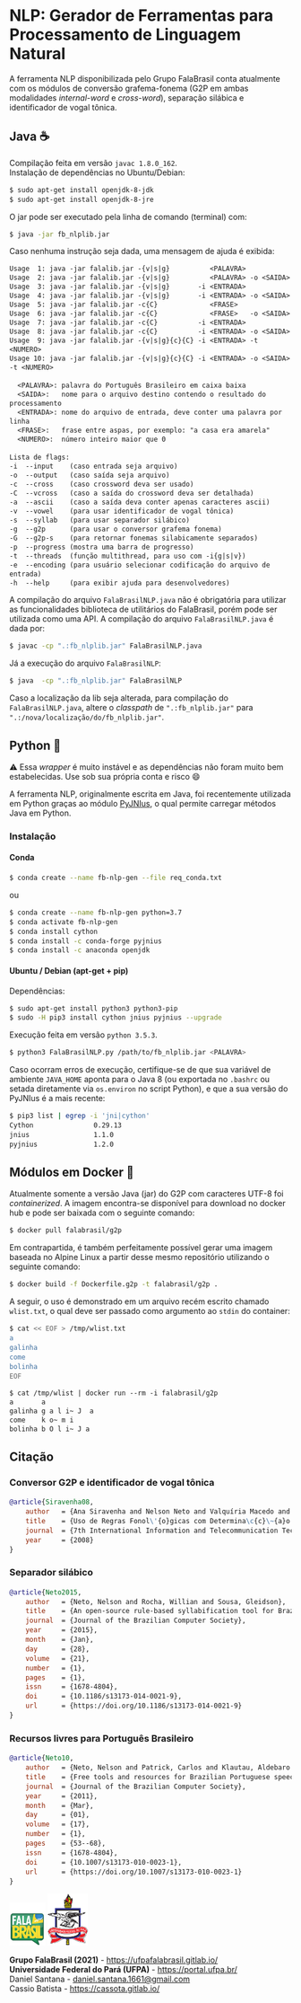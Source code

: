 # NLP: Gerador de Ferramentas para Processamento de Linguagem Natural

A ferramenta NLP disponibilizada pelo Grupo FalaBrasil conta atualmente com os
módulos de conversão grafema-fonema (G2P em ambas modalidades *internal-word* e
*cross-word*), separação silábica e identificador de vogal tônica.


## Java :coffee:
Compilação feita em versão `javac 1.8.0_162`.    
Instalação de dependências no Ubuntu/Debian:   
```bash
$ sudo apt-get install openjdk-8-jdk
$ sudo apt-get install openjdk-8-jre
```

O jar pode ser executado pela linha de comando (terminal) com:      
```bash
$ java -jar fb_nlplib.jar
```
Caso nenhuma instrução seja dada, uma mensagem de ajuda é exibida:

```text
Usage  1: java -jar falalib.jar -{v|s|g}          <PALAVRA>
Usage  2: java -jar falalib.jar -{v|s|g}          <PALAVRA> -o <SAIDA>
Usage  3: java -jar falalib.jar -{v|s|g}       -i <ENTRADA>
Usage  4: java -jar falalib.jar -{v|s|g}       -i <ENTRADA> -o <SAIDA>
Usage  5: java -jar falalib.jar -c{C}             <FRASE>
Usage  6: java -jar falalib.jar -c{C}             <FRASE>   -o <SAIDA>
Usage  7: java -jar falalib.jar -c{C}          -i <ENTRADA>
Usage  8: java -jar falalib.jar -c{C}          -i <ENTRADA> -o <SAIDA>
Usage  9: java -jar falalib.jar -{v|s|g}{c}{C} -i <ENTRADA> -t <NUMERO>
Usage 10: java -jar falalib.jar -{v|s|g}{c}{C} -i <ENTRADA> -o <SAIDA> -t <NUMERO>

  <PALAVRA>: palavra do Português Brasileiro em caixa baixa
  <SAIDA>:   nome para o arquivo destino contendo o resultado do processamento
  <ENTRADA>: nome do arquivo de entrada, deve conter uma palavra por linha
  <FRASE>:   frase entre aspas, por exemplo: "a casa era amarela"
  <NUMERO>:  número inteiro maior que 0

Lista de flags:
-i  --input    (caso entrada seja arquivo)
-o  --output   (caso saída seja arquivo)
-c  --cross    (caso crossword deva ser usado)
-C  --vcross   (caso a saída do crossword deva ser detalhada)
-a  --ascii    (caso a saída deva conter apenas caracteres ascii)
-v  --vowel    (para usar identificador de vogal tônica)
-s  --syllab   (para usar separador silábico)
-g  --g2p      (para usar o conversor grafema fonema)
-G  --g2p-s    (para retornar fonemas silabicamente separados)
-p  --progress (mostra uma barra de progresso)
-t  --threads  (função multithread, para uso com -i{g|s|v})
-e  --encoding (para usuário selecionar codificação do arquivo de entrada)
-h  --help     (para exibir ajuda para desenvolvedores)
```

A compilação do arquivo `FalaBrasilNLP.java` não é obrigatória para utilizar as
funcionalidades biblioteca de utilitários do FalaBrasil, porém pode ser
utilizada como uma API. A compilação do arquivo `FalaBrasilNLP.java` é dada por:     
```bash
$ javac -cp ".:fb_nlplib.jar" FalaBrasilNLP.java
```

Já a execução do arquivo `FalaBrasilNLP`:     
```bash
$ java  -cp ".:fb_nlplib.jar" FalaBrasilNLP
```

Caso a localização da lib seja alterada, para compilação do
`FalaBrasilNLP.java`, altere o _classpath_ de `".:fb_nlplib.jar"` para
`".:/nova/localização/do/fb_nlplib.jar"`.


## Python :snake:

:warning: Essa _wrapper_ é muito instável e as dependências não foram muito 
bem estabelecidas. Use sob sua própria conta e risco :smile:

A ferramenta NLP, originalmente escrita em Java, foi recentemente utilizada em
Python graças ao módulo [PyJNIus](https://github.com/kivy/pyjnius), o qual
permite carregar métodos Java em Python.

### Instalação

#### Conda

```bash
$ conda create --name fb-nlp-gen --file req_conda.txt
```

ou

```bash
$ conda create --name fb-nlp-gen python=3.7
$ conda activate fb-nlp-gen 
$ conda install cython
$ conda install -c conda-forge pyjnius
$ conda install -c anaconda openjdk
```

#### Ubuntu / Debian (apt-get + pip)

Dependências:

```bash
$ sudo apt-get install python3 python3-pip
$ sudo -H pip3 install cython jnius pyjnius --upgrade
```

Execução feita em versão `python 3.5.3`.    

```bash
$ python3 FalaBrasilNLP.py /path/to/fb_nlplib.jar <PALAVRA>
```

Caso ocorram erros de execução, certifique-se de que sua variável de ambiente 
`JAVA_HOME` aponta para o Java 8 (ou exportada no `.bashrc` ou setada 
diretamente via `os.environ` no script Python), e que a sua versão do PyJNIus é 
a mais recente:

```bash
$ pip3 list | egrep -i 'jni|cython'
Cython               0.29.13  
jnius                1.1.0    
pyjnius              1.2.0    
```


## Módulos em Docker :whale:

Atualmente somente a versão Java (jar) do G2P com caracteres UTF-8 foi 
_containerized_. A imagem encontra-se disponível para download no docker hub 
e pode ser baixada com o seguinte comando:

```bash
$ docker pull falabrasil/g2p
```

Em contrapartida, é também perfeitamente possível gerar uma imagem baseada no 
Alpine Linux a partir desse mesmo repositório utilizando o seguinte comando:

```bash
$ docker build -f Dockerfile.g2p -t falabrasil/g2p .
```

A seguir, o uso é demonstrado em um arquivo recém escrito chamado `wlist.txt`,
o qual deve ser passado como argumento ao `stdin` do container:

```bash
$ cat << EOF > /tmp/wlist.txt
a
galinha
come
bolinha
EOF
```

```text
$ cat /tmp/wlist | docker run --rm -i falabrasil/g2p 
a       a
galinha g a l i~ J  a
come    k o~ m i
bolinha b O l i~ J a
```


## Citação

### Conversor G2P e identificador de vogal tônica

```bibtex
@article{Siravenha08,
    author   = {Ana Siravenha and Nelson Neto and Valquíria Macedo and Aldebaro Klautau},
    title    = {Uso de Regras Fonol\'{o}gicas com Determina\c{c}\~{a}o de Vogal T\^{o}nica para Convers\~{a}o Grafema-Fone em {P}ortugu\^{e}s {B}rasileiro},
    journal  = {7th International Information and Telecommunication Technologies Symposium},
    year     = {2008}
}
```

### Separador silábico

```bibtex
@article{Neto2015,
    author   = {Neto, Nelson and Rocha, Willian and Sousa, Gleidson},
    title    = {An open-source rule-based syllabification tool for Brazilian Portuguese},
    journal  = {Journal of the Brazilian Computer Society},
    year     = {2015},
    month    = {Jan},
    day      = {28},
    volume   = {21},
    number   = {1},
    pages    = {1},
    issn     = {1678-4804},
    doi      = {10.1186/s13173-014-0021-9},
    url      = {https://doi.org/10.1186/s13173-014-0021-9}
}
```

### Recursos livres para Português Brasileiro

```bibtex
@article{Neto10,
    author   = {Neto, Nelson and Patrick, Carlos and Klautau, Aldebaro and Trancoso, Isabel},
    title    = {Free tools and resources for Brazilian Portuguese speech recognition},
    journal  = {Journal of the Brazilian Computer Society},
    year     = {2011},
    month    = {Mar},
    day      = {01},
    volume   = {17},
    number   = {1},
    pages    = {53--68},
    issn     = {1678-4804},
    doi      = {10.1007/s13173-010-0023-1},
    url      = {https://doi.org/10.1007/s13173-010-0023-1}
}
```


[![FalaBrasil](doc/logo_fb_github_footer.png)](https://ufpafalabrasil.gitlab.io/ "Visite o site do Grupo FalaBrasil") [![UFPA](doc/logo_ufpa_github_footer.png)](https://portal.ufpa.br/ "Visite o site da UFPA")

__Grupo FalaBrasil (2021)__ - https://ufpafalabrasil.gitlab.io/      
__Universidade Federal do Pará (UFPA)__ - https://portal.ufpa.br/     
Daniel Santana - daniel.santana.1661@gmail.com    
Cassio Batista - https://cassota.gitlab.io/
